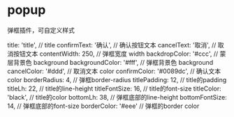 # popup

弹框插件，可自定义样式

title: 'title',             // title
confirmText: '确认',        //  确认按钮文本
cancelText: '取消',         //  取消按钮文本
contentWidth: 250,         //  弹框宽度 width
backdropColor: '#ccc',     //  蒙层背景色 background
backgroundColor: '#fff',   //  弹框背景色 background
cancelColor: '#ddd',       //  取消文本 color
confirmColor: '#0089dc',   //  确认文本 color
borderRadius: 4,           //  弹框border-radius
titlePadding: 12,          //  title的padding
titleLh: 22,               //  title的line-height
titleFontSize: 16,         //  title的font-size
titleColor: 'black',       //  title的color
bottomLh: 38,              //  弹框底部的line-height
bottomFontSize: 14,        //  弹框底部的font-size
borderColor: '#eee'        //  弹框的border color
